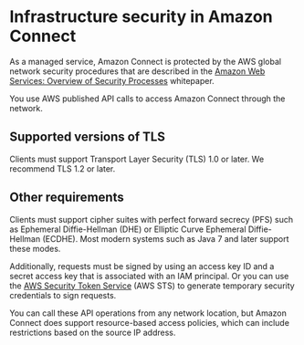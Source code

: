 # Infrastructure security in Amazon Connect<a name="infrastructure-security"></a>

As a managed service, Amazon Connect is protected by the AWS global network security procedures that are described in the [Amazon Web Services: Overview of Security Processes](https://d0.awsstatic.com/whitepapers/Security/AWS_Security_Whitepaper.pdf) whitepaper\.

You use AWS published API calls to access Amazon Connect through the network\.

## Supported versions of TLS<a name="supported-version-tls"></a>

Clients must support Transport Layer Security \(TLS\) 1\.0 or later\. We recommend TLS 1\.2 or later\. 

## Other requirements<a name="client-access-key-requirements"></a>

Clients must support cipher suites with perfect forward secrecy \(PFS\) such as Ephemeral Diffie\-Hellman \(DHE\) or Elliptic Curve Ephemeral Diffie\-Hellman \(ECDHE\)\. Most modern systems such as Java 7 and later support these modes\.

Additionally, requests must be signed by using an access key ID and a secret access key that is associated with an IAM principal\. Or you can use the [AWS Security Token Service](https://docs.aws.amazon.com/STS/latest/APIReference/Welcome.html) \(AWS STS\) to generate temporary security credentials to sign requests\.

You can call these API operations from any network location, but Amazon Connect does support resource\-based access policies, which can include restrictions based on the source IP address\. 